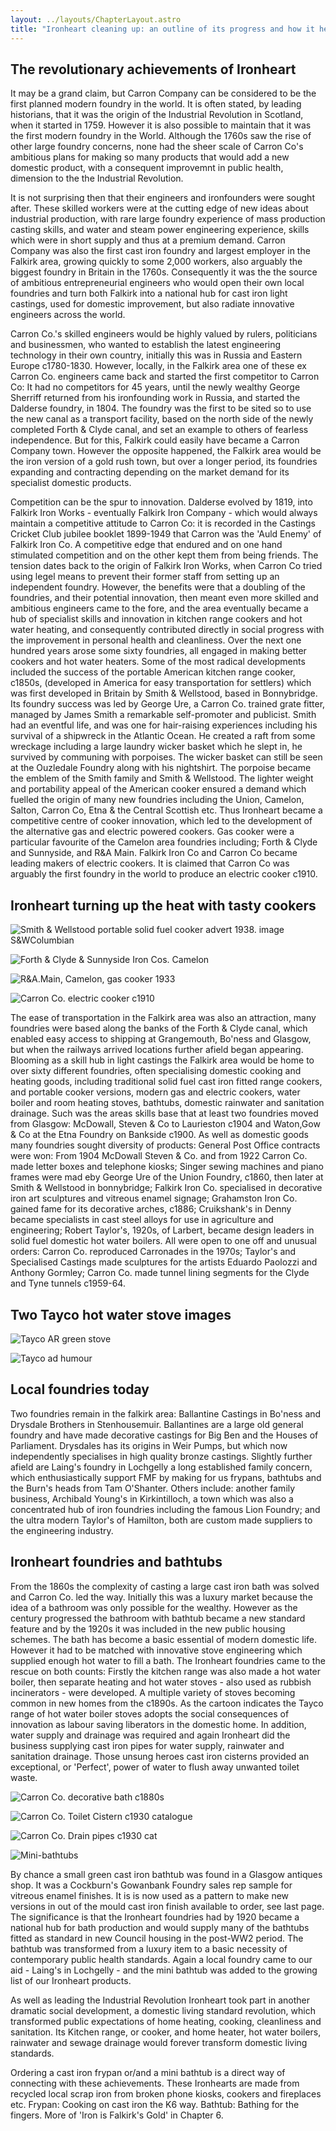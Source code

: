 ```yaml
---
layout: ../layouts/ChapterLayout.astro
title: "Ironheart cleaning up: an outline of its progress and how it heated up a domestic revolution"
---
```


## The revolutionary achievements of Ironheart

It may be a grand claim, but Carron Company can be considered to be the first planned modern foundry in the world. It is often stated, by leading historians, that it was the origin of the Industrial Revolution in Scotland, when it started in 1759. However it is also possible to maintain that it was the first modern foundry in the World. Although the 1760s saw the rise of other large foundry concerns, none had the sheer scale of Carron Co's ambitious plans for making so many products that would add a new domestic product, with a consequent improvemnt in public health, dimension to the the Industrial Revolution.

It is not surprising then that their engineers and ironfounders were sought after.  These skilled workers were at the cutting edge of new ideas about industrial production, with rare large foundry experience of mass production casting skills, and water and steam power engineering experience, skills which were in short supply and thus at a premium demand. Carron Company was also the first cast iron foundry and largest employer in the Falkirk area, growing quickly to some 2,000 workers, also arguably the biggest foundry in Britain in the 1760s. Consequently it was the the source of ambitious entrepreneurial engineers who would open their own local foundries and turn both Falkirk into a national hub for cast iron light castings, used for domestic improvement, but also radiate innovative engineers across the world. 

Carron Co.'s skilled engineers would be highly valued by rulers, politicians and businessmen, who wanted to establish the latest engineering technology in their own country, initially this was in Russia and Eastern Europe c1780-1830. However, locally, in the Falkirk area one of these ex Carron Co. engineers came back and started the first competitor to Carron Co: It had no competitors for 45 years, until the newly wealthy George Sherriff returned from his ironfounding work in Russia, and started the Dalderse foundry, in 1804. The foundry was the first to be sited so to use the new canal as a transport facility, based on the north side of the newly completed Forth & Clyde canal, and set an example to others of fearless independence. But for this, Falkirk could easily have became a Carron Company town. However the opposite happened, the Falkirk area would be the iron version of a gold rush town, but over a longer period, its foundries expanding and contracting depending on the market demand for its specialist domestic products. 

Competition can be the spur to innovation. Dalderse evolved by 1819, into Falkirk Iron Works - eventually Falkirk Iron Company - which would always maintain a competitive attitude to Carron Co: it is recorded in the Castings Cricket Club jubilee booklet 1899-1949 that Carron was the 'Auld Enemy' of Falkirk Iron Co. A competitive edge that endured and on one hand stimulated competition and on the other kept them from being friends. The tension dates back to the origin of Falkirk Iron Works, when Carron Co tried using legel means to prevent their former staff from setting up an independent foundry. However, the benefits were that a doubling of the foundries, and their potential innovation, then meant even more skilled and ambitious engineers came to the fore, and the area eventually became a hub of specialist skills and innovation in kitchen range cookers and hot water heating, and consequently contributed directly in social progress with the improvement in personal health and cleanliness. Over the next one hundred years arose some sixty foundries, all engaged in making better cookers and hot water heaters. Some of the most radical developments included the success of the portable American kitchen range cooker, c1850s, (developed in America for easy transportation for settlers) which was first developed in Britain by Smith & Wellstood, based in Bonnybridge. Its foundry success was led by George Ure, a Carron Co. trained grate fitter, managed by James Smith a remarkable self-promoter and publicist.
Smith had an eventful life, and was one for hair-raising experiences including his survival of a shipwreck in the Atlantic Ocean. He created a raft from some wreckage including a large laundry wicker basket which he slept in, he survived by communing with porpoises. The wicker basket can still be seen at the Ouzledale Foundry along with his nightshirt. The porpoise became the emblem of the Smith family and Smith & Wellstood. 
The lighter weight and portability appeal of the American cooker ensured a demand which fuelled the origin of many new foundries including the Union, Camelon, Salton, Carron Co, Etna & the Central Scottish etc. Thus Ironheart became a competitive centre of cooker innovation, which led to the development of the alternative gas and electric powered cookers. Gas cooker were a particular favourite of the Camelon area foundries including; Forth & Clyde and Sunnyside, and R&A Main. Falkirk Iron Co and Carron Co became leading makers of electric cookers. It is claimed that Carron Co was arguably the first foundry in the world to produce an electric cooker c1910. 

## Ironheart turning up the heat with tasty cookers

![Smith & Wellstood portable solid fuel cooker advert 1938. image S&WColumbian](S-and-W-Columbian-stove-1938)

![Forth & Clyde & Sunnyside Iron Cos. Camelon](Sunnyside-cooker-and-workforce-1890)

![R&A.Main, Camelon, gas cooker 1933](RAMain-Gas-1933-12GHK-Main)

![Carron Co. electric cooker c1910](carronelectricook)

The ease of transportation in the Falkirk area was also an attraction, many foundries were based along the banks of the Forth & Clyde canal, which enabled easy access to shipping at Grangemouth, Bo'ness and Glasgow, but when the railways arrived locations further afield began appearing. Blooming as a skill hub in light castings the Falkirk area would be home to over sixty different foundries, often specialising domestic cooking and heating goods, including traditional solid fuel cast iron fitted range cookers, and portable cooker versions, modern gas and electric cookers, water boiler and room heating stoves, bathtubs, domestic rainwater and sanitation drainage. Such was the areas skills base that at least two foundries moved from Glasgow: McDowall, Steven & Co to Laurieston c1904 and Waton,Gow & Co at the Etna Foundry on Bankside c1900. As well as domestic goods many foundries sought diversity of products: General Post Office contracts were won: From 1904 McDowall Steven & Co. and from 1922 Carron Co. made letter boxes and telephone kiosks; Singer sewing machines and piano frames were mad eby George Ure of the Union Foundry, c1860, then later at Smith & Wellstood in bonnybridge; Falkirk Iron Co. specialised in decorative iron art sculptures and vitreous enamel signage; Grahamston Iron Co. gained fame for its decorative arches, c1886; Cruikshank's in Denny became specialists in cast steel alloys for use in agriculture and engineering; Robert Taylor's, 1920s, of Larbert, became design leaders in solid fuel domestic hot water boilers. All were open to one off and unusual orders: Carron Co. reproduced Carronades in the 1970s; Taylor's and Specialised Castings made sculptures for the artists Eduardo Paolozzi and Anthony Gormley; Carron Co. made tunnel lining segments for the Clyde and Tyne tunnels c1959-64.

## Two Tayco hot water stove images

![Tayco AR green stove](Tayco-AR-green-stove)

![Tayco ad humour](Tayco-ad-humour)

## Local foundries today

Two foundries remain in the falkirk area: Ballantine Castings in Bo'ness and Drysdale Brothers in Stenhousemuir. Ballantines are a large old general foundry and have made decorative castings for Big Ben and the Houses of Parliament. Drysdales has its origins in Weir Pumps, but which now independently specialises in high quality bronze castings. Slightly further afield are Laing's foundry in Lochgelly a long established family concern, which enthusiastically support FMF by making for us frypans, bathtubs and the Burn's heads from Tam O'Shanter. Others include: another family business, Archibald Young's in Kirkintilloch, a town which was also a concentrated hub of iron foundries including the famous Lion Foundry; and the ultra modern Taylor's of Hamilton, both are custom made suppliers to the engineering industry.

## Ironheart foundries and bathtubs

From the 1860s the complexity of casting a large cast iron bath was solved and Carron Co. led the way. Initially this was a luxury market because the idea of a bathroom was only possible for the wealthy. However as the century progressed the bathroom with bathtub became a new standard feature and by the 1920s it was included in the new public housing schemes. The bath has become a basic essential of modern domestic life. However it had to be matched with innovative stove engineering which supplied enough hot water to fill a bath. The Ironheart foundries came to the rescue on both counts: Firstly the kitchen range was also made a hot water boiler, then separate heating and hot water stoves - also used as rubbish incinerators - were developed. A multiple variety of stoves becoming common in new homes from the c1890s. As the cartoon indicates the Tayco range of hot water boiler stoves adopts the social consequences of innovation as labour saving liberators in the domestic home. In addition, water supply and drainage was required and again Ironheart did the business supplying cast iron pipes for water supply, rainwater and sanitation drainage. Those unsung heroes cast iron cisterns provided an exceptional, or 'Perfect', power of water to flush away unwanted toilet waste.

![Carron Co. decorative bath c1880s](CarronCobathtub)

![Carron Co. Toilet Cistern c1930 catalogue](CarronCoPerfectcistern)

![Carron Co. Drain pipes c1930 cat](CarronCowastepipes)

![Mini-bathtubs](AIBathtubsx6)

By chance a small green cast iron bathtub was found in a Glasgow antiques shop. It was a Cockburn's Gowanbank Foundry sales rep sample for vitreous enamel finishes. It is is now used as a pattern to make new versions in out of the mould cast iron finish available to order, see last page. The significance is that the Ironheart foundries had by 1920 became a national hub for bath production and would supply many of the bathtubs fitted as standard in new Council housing in the post-WW2 period. The bathtub was transformed from a luxury item to a basic necessity of contemporary public health standards. Again a local foundry came to our aid - Laing's in Lochgelly -  and the mini bathtub was added to the growing list of our Ironheart products.

As well as leading the Industrial Revolution Ironheart took part in another dramatic social development, a domestic living standard revolution, which transformed public expectations of home heating, cooking, cleanliness and sanitation. Its Kitchen range, or cooker, and home heater, hot water boilers, rainwater and sewage drainage would forever transform domestic living standards.

 Ordering a cast iron frypan or/and a mini bathtub is a direct way of connecting with these achievements.
 These Ironhearts are made from recycled local scrap iron from broken phone kiosks, cookers and fireplaces etc.
 Frypan: Cooking on cast iron the K6 way.
 Bathtub: Bathing for the fingers.
 More of 'Iron is Falkirk's Gold' in Chapter 6.

